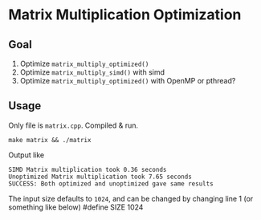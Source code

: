 #  Matrix Multiplication Optimization
## Goal
1. Optimize `matrix_multiply_optimized()`
2. Optimize `matrix_multiply_simd()` with simd
3. Optimize `matrix_multiply_optimized()` with OpenMP or pthread?

## Usage

Only file is `matrix.cpp`. Compiled & run.
```console
make matrix && ./matrix
```

Output like
```console
SIMD Matrix multiplication took 0.36 seconds
Unoptimized Matrix multiplication took 7.65 seconds
SUCCESS: Both optimized and unoptimized gave same results
```


The input size defaults to `1024`, and can be changed by changing line 1 (or something like below)
    #define SIZE 1024
